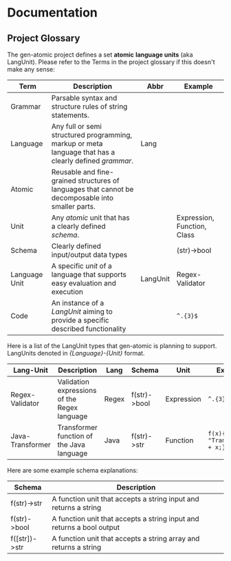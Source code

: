 # Documentation

## Project Glossary

The gen-atomic project defines a set **atomic** **language units** (aka LangUnit). Please refer to the Terms in the project glossary if this doesn't make any sense: 

| Term          | Description                                                                                            | Abbr     | Example                     | 
|---------------|--------------------------------------------------------------------------------------------------------|----------|-----------------------------|
| Grammar       | Parsable syntax and structure rules of string statements.                                              |          |                             |
| Language      | Any full or semi structured programming, markup or meta language that has a clearly defined _grammar_. | Lang     |                             |
| Atomic        | Reusable and fine-grained structures of languages that cannot be decomposable into smaller parts.      |          |                             |
| Unit          | Any _atomic_ unit that has a clearly defined _schema_.                                                 |          | Expression, Function, Class |
| Schema        | Clearly defined input/output data types                                                                |          | (str)->bool                 |
| Language Unit | A specific _unit_ of a language that supports easy evaluation and execution                            | LangUnit | Regex-Validator             |
| Code          | An instance of a _LangUnit_ aiming to provide a specific described functionality                       |          | `^.{3}$`                    |

Here is a list of the LangUnit types that gen-atomic is planning to support. LangUnits denoted in _{Language}-{Unit}_ format. 

| Lang-Unit        | Description                                  | Lang  | Schema       | Unit       | Example                           | 
|------------------|----------------------------------------------|-------|--------------|------------|-----------------------------------|
| Regex-Validator  | Validation expressions of the Regex language | Regex | f(str)->bool | Expression | `^.{3}$`                          |
| Java-Transformer | Transformer function of the Java language    | Java  | f(str)->str  | Function   | `f(x){return "Transformed" + x;}` |

Here are some example schema explanations:

| Schema          | Description                                                               |
|-----------------|---------------------------------------------------------------------------| 
| f(str)->str     | A function unit that accepts a string input and returns a string          |
| f(str)->bool    | A function unit that accepts a string input and returns a bool output     |
| f([str])->str   | A function unit that accepts a string array and returns a string          | 
